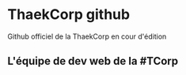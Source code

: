 # ThaekCorp github

Github officiel de la ThaekCorp en cour d'édition

## L'équipe de dev web de la #TCorp